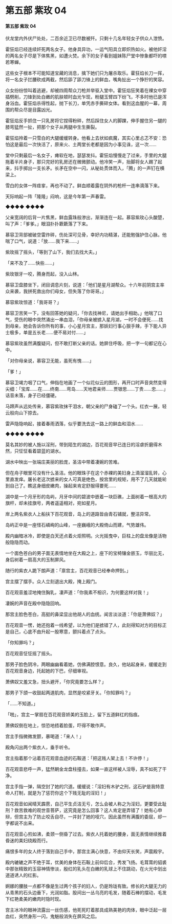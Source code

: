 # 第五部 紫玫 04

#### 第五部 紫玫 04

伏龙堂内外伏尸处处，二百余近卫已尽数被歼。只剩十几名年轻女子供众人泄愤。

霍狂焰已经连续奸死两名女子。他身具异功，一运气阳具立即炽热如火。被他奸淫的两名女子尽是下体焦黑，如遭火焚。余下的女子看到姐妹陈尸堂中惨象都吓的噤若寒蝉。

这些女子根本不可能知道宝藏的消息，擒下她们只为屠杀取乐。霍狂焰长刀一挥，将一名女子拦腰砍成两截，然后舔了舔刀锋上的鲜血，嘴角扯出一个狰狞的笑容。

众女纷纷惊叫着逃避，却被四周帮众刀枪并举驱入堂中。霍狂焰狂笑着在裸女中穿插劈削，刀锋到处白嫩的肌肤顿时血光乍现，粉腿玉臂四下纷飞，不多时他已是浑身浴血。霍狂焰杀得性起，抛下长刀，单凭赤手撕碎女体。看到这血腥的一幕，周围的帮众尽是目露凶光。

霍狂焰反手抓住一只乳房将它捏得粉碎，然后踩住女人的脚踝，伸手握住另一腿的膝弯猛然一扯，把那个女子从两腿中生生撕裂。

霍狂焰拎着一只雪白的大腿缓缓转身。他看上去状如疯魔，其实心里忐忑不安：恐怕这是最后一次快活了，原来火、土两堂长老都是因为小事见诛，这一次……

堂中只剩最后一名女子，瘫软在地，瑟瑟发抖。霍狂焰慢慢走了过来，手里的大腿拖着半片身子，那只完好的乳房还在微微颤动。他冷笑一声，抬脚将女人踢了起来，抖手掷出一支长矛。长矛在空中一闪，从秘处贯体而入，「腾」的一声钉在横梁上。

雪白的女体一阵痉挛，再也不动了。鲜血顺着露在阴外的枪杆一连串滴落下来。

天际响起一阵「隆隆」闷响，这是今年第一声春雷。

◆◆◆◆ ◆◆◆◆

父亲宽阔的后背一片焦黑，鲜血露珠般渗出，渐渐连在一起。慕容紫玫心头酸楚，叫了声：「爹爹。」眼泪扑扑簌簌落了下来。

慕容卫背部被破空雷炸碎，伤处深可见骨，幸好内功精湛，还能勉强护住心脉。他喘了口气，说道：「放……我下来……」

紫玫摇了摇头，「等到了山下，我们去找大夫。」

「来不及了……快些……」

紫玫银牙一咬，腾身而起，没入山林。

慕容卫盘膝坐下，闭目调息片刻，说道：「他们是星月湖帮众。十六年前阴宫主率众来袭，我拼死救出你们母女，但失落了你哥哥。」

慕容紫玫惊道：「我哥哥？」

慕容卫苦笑一下，没有回答她的疑问，「你去找神尼，请她出手相助。」他喘了口气，受伤的眼中突然涌出一串血泪，「你母亲被掳入星月湖，一时不会便死……找到母亲，她会告诉你所有的事，小心星月宫主，那妖妇行事心狠手辣，手下能人异士极多，单是五长老……便不易对付……」

慕容紫玫虽然满腹疑问，但不敢打断父亲的话。她屏住呼吸，把一字一句都记在心中。

「对你母亲说，慕容卫无能，虽死有愧……」

「爹！」

慕容卫竭力咽了口气，伸指在地画了一个似花似云的图形，再开口时声音突然变得尖细：「宝库……在……终南……弯岛……天地君亲师……贾银思……丁贵……忠……」话音未落，身子已经僵硬。

马蹄声从远处传来，慕容紫玫抹干泪水，朝父亲的尸身磕了一个头。红衣一展，轻云般向山下掠去。

雷声隐隐响起，接着春雨洒落，似乎要洗去这一路上的鲜血和泪水……

◆◆◆◆ ◆◆◆◆

莫名其妙的被人施以淫刑，带到陌生的湖边，百花观音早已连日的淫虐折磨得木然，只怔怔看着碧蓝的湖水。

湖水中映出一张端庄美丽的脸庞，圣洁中带着凄婉的苦难。

但在舟子眼里可没有什么圣洁。他的眼珠子在这个赤裸的美妇身上滴溜溜乱转，心里直发痒。屠长老这次掳来的女人可真是绝色，按宫里的规矩，用不了几天就能轮到自己了。瞧这身细皮嫩肉，操起来肯定舒服得要死……

湖中是一个月牙形的岛屿，月牙中间的碧波中嵌着一块巨礁，上面树着一根高大的旗杆，却未挂旗号，两者遥遥相对，宛如星月。

岸上两名紫衣人上船扶下百花观音，岛上的道路皆由青石铺就，整洁异常。

岛屿正中是一座怪石嶙峋的山峰，一座巍峨的大殿倚山而建，气势雄伟。

殿内幽暗冰冷，即使是白天还点着火炬照明。火光摇曳中，巨柱上的盘龙像是活物般隐隐而动。

一个面色苍白的男子面无表情地坐在大殿之上，座下的宝椅镶金嵌玉，华丽比无，身后树着一扇高大的玉制屏风。

随行的紫衣人跪下朗声道：「禀宫主，百花观音已经奉命押到。」

宫主摆了摆手。众人立刻退出大殿，掩上殿门。

百花观音羞涩地掩住胸乳，凄声道：「你我素不相识，为何要这样对我！」

凄婉的声音在殿中隐隐回响。

那宫主脸色苍白，高挺的鼻梁显出他胡人的血统。闻言淡淡道：「你是萧佛奴？」

百花观音一愣，她还抱着一线希望，以为他们是掳错了人，此刻得知对方的目标正是自己，心底不由升起一股寒意，颤抖着点了点头。

「你知罪吗？」

百花观音怔怔摇了摇头。

那男子脸色阴冷，两眼幽幽看着她，仿佛满腔恨意。良久，他站起身来，缓缓走到百花观音身边，托起她的下巴，仔细审视。

萧佛奴又羞又急，扭头避开，「你究竟要怎么样？」

那男子下颌一收鼓起两道肌肉，显然是咬紧牙关。「你知罪吗？」

「……不知道。」

「啪」，宫主一掌扇在百花观音娇美的玉脸上，留下五道鲜红的指痕。

萧佛奴倒在地上，惊恐地捂着脸蛋，吓得不敢作声。

宫主手指微微发颤，暴喝道：「来人！」

殿角闪出两个紫衣人，垂手听令。

宫主指着那个沾着百花观音血迹的石鞍道：「把这贱人架上去！不许停！」

百花观音悲呼一声，猛然朝金龙盘柱撞去，如果一直这样被人淫辱，真不如死了干净。

宫主手指一弹，隔空封了她的穴道。缓缓说：「淫妇有木驴之刑，这石驴是我特意命人打制，就是为了惩罚你这个下贱无耻的淫妇！」

百花观音如闻晴天霹雳，自己平生贞洁无亏，怎么会被人称之为淫妇，更要受此耻刑？救苦救难的观世音菩萨，这究竟是怎么回事？这人肯定是弄错了！她有心申辩，但宫主为了防止咬舌自尽，一并封了她的哑穴，因此虽然有满腹的委屈，却一字都说不出来。

百花观音心煎如沸，柔颈一侧昏了过去。紫衣人托着她的腰身，面无表情继续推着昏迷的美妇绕殿而行。

痛恨多年的女人终于落到自己手中，那宫主满心快意，不由仰天长笑，声震殿宇。

殿内辘辘之声不绝于耳，优美的身体在石鞍上前仰后合，秀发飞扬。毛茸茸的貂裘中那张精致的玉容神情惨淡，殷红的乳头在白嫩的乳球上不住跳动，在火光中划出道道诱人的红影。

婀娜的腰肢一点都不像是生过两个孩子的妇人，仍是玲珑有致。修长的大腿无力的从青黑的石头边垂下，光润如脂。股间出一丛乌亮的毛发，随着石棒的摆动，毛发下红艳柔美的嫩肉时隐时现。

宫主冰冷的眼神流露出一丝伤感，他死死盯着那具成熟美艳的肉体，眼中泛起一层血红，突然身形一闪，鬼魅般消失在屏风之后。

